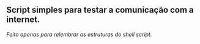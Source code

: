 ## Script simples para testar a comunicação com a internet.
*Feito apenas para relembrar as estruturas do shell script.*
